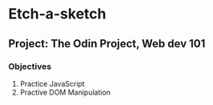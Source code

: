 # Etch-a-sketch

## Project: The Odin Project, Web dev 101

### Objectives
1. Practice JavaScript
2. Practive DOM Manipulation
